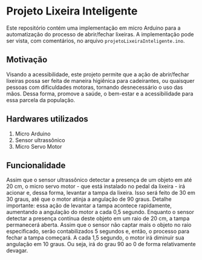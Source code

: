 # Projeto Lixeira Inteligente

Este repositório contém uma implementação em micro Arduino para a automatização do processo de abrir/fechar lixeiras. A implementação pode ser vista, com comentários, no arquivo `projetoLixeiraInteligente.ino`.

## Motivação

Visando a acessibilidade, este projeto permite que a ação de abrir/fechar lixeiras possa ser feita de maneira higiênica para cadeirantes, ou quaisquer pessoas com dificuldades motoras, tornando desnecessário o uso das mãos.
Dessa forma, promove a saúde, o bem-estar e a acessibilidade para essa parcela da população.

## Hardwares utilizados

  1. Micro Arduino
  2. Sensor ultrassônico
  3. Micro Servo Motor

## Funcionalidade

Assim que o sensor ultrassônico detectar a presença de um objeto em até 20 cm, o micro servo motor - que está instalado no pedal da lixeira - irá acionar e, dessa forma, levantar a tampa da lixeira. Isso será feito de 30 em 30 graus, até que o motor atinja a angulação de 90 graus. Detalhe importante: essa ação de levantar a tampa acontece rapidamente, aumentando a angulação do motor a cada 0,5 segundo. Enquanto o sensor detectar a presença contínua deste objeto em um raio de 20 cm, a tampa permanecerá aberta. Assim que o sensor não captar mais o objeto no raio especificado, serão contabilizados 5 segundos e, então, o processo para fechar a tampa começará. A cada 1,5 segundo, o motor irá diminuir sua angulação em 10 graus. Ou seja, irá do grau 90 ao 0 de forma relativamente devagar.
